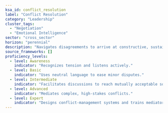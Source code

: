 ```yaml
---
ksa_id: conflict_resolution
label: "Conflict Resolution"
category: "Leadership"
cluster_tags:
  - "Negotiation"
  - "Emotional Intelligence"
sector: "cross_sector"
horizon: "perennial"
description: "Navigates disagreements to arrive at constructive, sustainable solutions."
source_frameworks: []
proficiency_levels:
  - level: Awareness
    indicator: "Recognizes tension and listens actively."
  - level: Basic
    indicator: "Uses neutral language to ease minor disputes."
  - level: Intermediate
    indicator: "Facilitates discussions to reach mutually acceptable solutions."
  - level: Advanced
    indicator: "Mediates complex, high‑stakes conflicts."
  - level: Expert
    indicator: "Designs conflict‑management systems and trains mediators."
---
```

